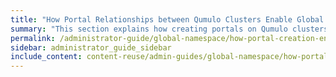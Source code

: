 ```yaml
---
title: "How Portal Relationships between Qumulo Clusters Enable Global Namespace Functionality in Qumulo Core"
summary: "This section explains how creating portals on Qumulo clusters, and establishing relationships between spoke and hub portals, enables Global Namespace functionality in Qumulo Core."
permalink: /administrator-guide/global-namespace/how-portal-creation-enables-global-namespace.html
sidebar: administrator_guide_sidebar
include_content: content-reuse/admin-guides/global-namespace/how-portal-creation-enables-global-namespace.md
---
```

